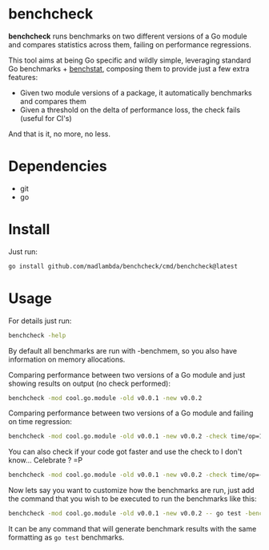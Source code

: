 # benchcheck

**benchcheck** runs benchmarks on two different versions of a Go module and
compares statistics across them, failing on performance regressions.

This tool aims at being Go specific and wildly simple, leveraging standard Go
benchmarks + [benchstat](https://pkg.go.dev/golang.org/x/perf/cmd/benchstat),
composing them to provide just a few extra features:

* Given two module versions of a package, it automatically benchmarks and compares them
* Given a threshold on the delta of performance loss, the check fails (useful for CI's)

And that is it, no more, no less.

# Dependencies

* git
* go

# Install

Just run:

```sh
go install github.com/madlambda/benchcheck/cmd/benchcheck@latest
```

# Usage

For details just run:

```sh
benchcheck -help
```

By default all benchmarks are run with -benchmem, so you also
have information on memory allocations.

Comparing performance between two versions of a Go module
and just showing results on output (no check performed):

```sh
benchcheck -mod cool.go.module -old v0.0.1 -new v0.0.2
```

Comparing performance between two versions of a Go module
and failing on time regression:

```sh
benchcheck -mod cool.go.module -old v0.0.1 -new v0.0.2 -check time/op=13.31%
```

You can also check if your code got faster and use the check to
I don't know... Celebrate ? =P

```sh
benchcheck -mod cool.go.module -old v0.0.1 -new v0.0.2 -check time/op=-13.31%
```

Now lets say you want to customize how the benchmarks are run, just add the command that you wish
to be executed to run the benchmarks like this:

```sh
benchcheck -mod cool.go.module -old v0.0.1 -new v0.0.2 -- go test -bench=BenchmarkSpecific ./specific/pkg
```

It can be any command that will generate benchmark results with the same formatting as `go test` benchmarks.
